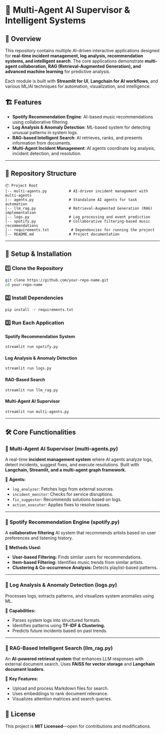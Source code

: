 # 🚀 Multi-Agent AI Supervisor & Intelligent Systems

## 📌 Overview

This repository contains multiple AI-driven interactive applications designed for **real-time incident management, log analysis, recommendation systems, and intelligent search**. The core applications demonstrate **multi-agent collaboration, RAG (Retrieval-Augmented Generation), and advanced machine learning** for predictive analysis.

Each module is built with **Streamlit for UI**, **Langchain for AI workflows**, and various ML/AI techniques for automation, visualization, and intelligence.

## 🏗️ Features

- **Spotify Recommendation Engine**: AI-based music recommendations using collaborative filtering.
- **Log Analysis & Anomaly Detection**: ML-based system for detecting unusual patterns in system logs.
- **RAG-based Intelligent Search**: AI retrieves, ranks, and presents information from documents.
- **Multi-Agent Incident Management**: AI agents coordinate log analysis, incident detection, and resolution.

---

## 📂 Repository Structure

```text
📦 Project Root
│-- multi-agents.py          # AI-driven incident management with multi-agents
│-- agents.py                # Standalone AI agents for task automation
│-- llm_rag.py               # Retrieval-Augmented Generation (RAG) implementation
│-- logs.py                  # Log processing and event prediction
│-- spotify.py               # Collaborative filtering-based music recommendations
│-- requirements.txt          # Dependencies for running the project
│-- README.md                # Project documentation
```

---

## 🚀 Setup & Installation

### **1️⃣ Clone the Repository**

```sh
git clone https://github.com/your-repo-name.git
cd your-repo-name
```

### **2️⃣ Install Dependencies**

```sh
pip install -r requirements.txt
```

### **3️⃣ Run Each Application**

#### **Spotify Recommendation System**

```sh
streamlit run spotify.py
```

#### **Log Analysis & Anomaly Detection**

```sh
streamlit run logs.py
```

#### **RAG-Based Search**

```sh
streamlit run llm_rag.py
```

#### **Multi-Agent AI Supervisor**

```sh
streamlit run multi-agents.py
```

---

## 🛠️ Core Functionalities

### **🔹 Multi-Agent AI Supervisor (multi-agents.py)**

A real-time **incident management system** where AI agents analyze logs, detect incidents, suggest fixes, and execute resolutions. Built with **Langchain, Streamlit, and a multi-agent graph framework.**

🔹 **Agents:**

- `log_analyzer`: Fetches logs from external sources.
- `incident_monitor`: Checks for service disruptions.
- `fix_suggester`: Recommends solutions based on logs.
- `action_executor`: Applies fixes to resolve issues.

---

### **🔹 Spotify Recommendation Engine (spotify.py)**

A **collaborative filtering** AI system that recommends artists based on user preferences and listening history.

🔹 **Methods Used:**

- **User-based Filtering:** Finds similar users for recommendations.
- **Item-based Filtering:** Identifies music trends from similar artists.
- **Clustering & Co-occurrence Analysis:** Detects playlist-based patterns.

---

### **🔹 Log Analysis & Anomaly Detection (logs.py)**

Processes logs, extracts patterns, and visualizes system anomalies using ML.

🔹 **Capabilities:**

- Parses system logs into structured formats.
- Identifies patterns using **TF-IDF & Clustering.**
- Predicts future incidents based on past trends.

---

### **🔹 RAG-Based Intelligent Search (llm_rag.py)**

An **AI-powered retrieval system** that enhances LLM responses with external document search. Uses **FAISS for vector storage** and **Langchain document loaders.**

🔹 **Key Features:**

- Upload and process Markdown files for search.
- Uses embeddings to rank document relevance.
- Visualizes attention matrices and search queries.

## 📝 License

This project is **MIT Licensed**—open for contributions and modifications.
